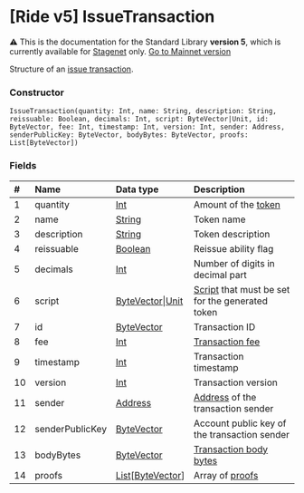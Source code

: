 # [Ride v5] IssueTransaction

:warning: This is the documentation for the Standard Library **version 5**, which is currently available for [Stagenet](/en/blockchain/blockchain-network/) only. [Go to Mainnet version](/en/ride/structures/transaction-structures/issue-transaction)

Structure of an [issue transaction](/en/blockchain/transaction-type/issue-transaction).

### Constructor

``` ride
IssueTransaction(quantity: Int, name: String, description: String, reissuable: Boolean, decimals: Int, script: ByteVector|Unit, id: ByteVector, fee: Int, timestamp: Int, version: Int, sender: Address, senderPublicKey: ByteVector, bodyBytes: ByteVector, proofs: List[ByteVector])
```

### Fields

| # | Name | Data type | Description |
| :--- | :--- | :--- | :--- |
| 1 | quantity | [Int](/en/ride/v5/data-types/int) | Amount of the [token](/en/blockchain/token/) |
| 2 | name | [String](/en/ride/v5/data-types/string) | Token name |
| 3 | description | [String](/en/ride/v5/data-types/string) | Token description |
| 4 | reissuable | [Boolean](/en/ride/v5/data-types/boolean) | Reissue ability flag |
| 5 | decimals | [Int](/en/ride/v5/data-types/int) | Number of digits in decimal part |
| 6 | script | [ByteVector](/en/ride/v5/data-types/byte-vector)&#124;[Unit](/en/ride/v5/data-types/unit) | [Script](/en/ride/script/) that must be set for the generated token |
| 7 | id | [ByteVector](/en/ride/v5/data-types/byte-vector) | Transaction ID |
| 8 | fee | [Int](/en/ride/v5/data-types/int) | [Transaction fee](/en/blockchain/transaction/transaction-fee) |
| 9 | timestamp | [Int](/en/ride/v5/data-types/int) | Transaction timestamp |
| 10 | version | [Int](/en/ride/v5/data-types/int) | Transaction version |
| 11 | sender | [Address](/en/ride/v5/structures/common-structures/address) | [Address](/en/blockchain/account/address) of the transaction sender |
| 12 | senderPublicKey | [ByteVector](/en/ride/v5/data-types/byte-vector) | Account public key of the transaction sender |
| 13 | bodyBytes | [ByteVector](/en/ride/v5/data-types/byte-vector) | [Transaction body bytes](/en/blockchain/glossary#t) |
| 14 | proofs | [List](/en/ride/v5/data-types/list)[[ByteVector](/en/ride/v5/data-types/byte-vector)] | Array of [proofs](/en/blockchain/transaction/transaction-proof) |
